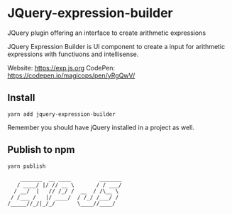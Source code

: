 # JQuery-expression-builder
JQuery plugin offering an interface to create arithmetic expressions

JQuery Expression Builder is UI component to create a input for arithmetic expressions with functiuons and intellisense.

Website: https://exp.js.org
CodePen: https://codepen.io/magicops/pen/yRgQwV/


## Install

    yarn add jquery-expression-builder
    
Remember you should have jQuery installed in a project as well.

## Publish to npm

    yarn publish
    
```
    _______  __ ____         _______
   / ____/ |/ // __ \       / / ___/
  / __/  |   // /_/ /  __  / /\__ \ 
 / /___ /   |/ ____/  / /_/ /___/ / 
/_____//_/|_/_/       \____//____/  
```
